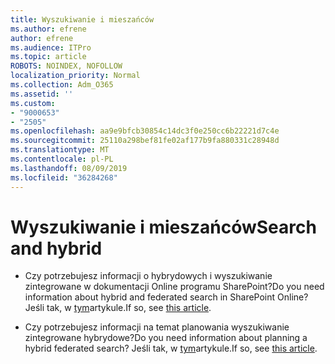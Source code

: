 ```yaml
---
title: Wyszukiwanie i mieszańców
ms.author: efrene
author: efrene
ms.audience: ITPro
ms.topic: article
ROBOTS: NOINDEX, NOFOLLOW
localization_priority: Normal
ms.collection: Adm_O365
ms.assetid: ''
ms.custom:
- "9000653"
- "2505"
ms.openlocfilehash: aa9e9bfcb30854c14dc3f0e250cc6b22221d7c4e
ms.sourcegitcommit: 25110a298bef81fe02af177b9fa880331c28948d
ms.translationtype: MT
ms.contentlocale: pl-PL
ms.lasthandoff: 08/09/2019
ms.locfileid: "36284268"
---
```

# <a name="search-and-hybrid"></a><span data-ttu-id="f288e-102">Wyszukiwanie i mieszańców</span><span class="sxs-lookup"><span data-stu-id="f288e-102">Search and hybrid</span></span>

- <span data-ttu-id="f288e-103">Czy potrzebujesz informacji o hybrydowych i wyszukiwanie zintegrowane w dokumentacji Online programu SharePoint?</span><span class="sxs-lookup"><span data-stu-id="f288e-103">Do you need information about hybrid and federated search in SharePoint Online?</span></span> <span data-ttu-id="f288e-104">Jeśli tak, w [tym](https://docs.microsoft.com/sharepoint/hybrid/hybrid-search-in-sharepoint)artykule.</span><span class="sxs-lookup"><span data-stu-id="f288e-104">If so, see [this article](https://docs.microsoft.com/sharepoint/hybrid/hybrid-search-in-sharepoint).</span></span>

- <span data-ttu-id="f288e-105">Czy potrzebujesz informacji na temat planowania wyszukiwanie zintegrowane hybrydowe?</span><span class="sxs-lookup"><span data-stu-id="f288e-105">Do you need information about planning a hybrid federated search?</span></span>  <span data-ttu-id="f288e-106">Jeśli tak, w [tym](https://docs.microsoft.com/sharepoint/hybrid/plan-hybrid-federated-search)artykule.</span><span class="sxs-lookup"><span data-stu-id="f288e-106">If so, see [this article](https://docs.microsoft.com/sharepoint/hybrid/plan-hybrid-federated-search).</span></span>



